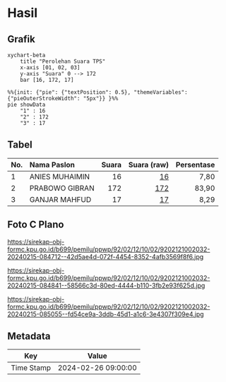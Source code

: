 # Hasil

## Grafik

```mermaid
xychart-beta
    title "Perolehan Suara TPS"
    x-axis [01, 02, 03]
    y-axis "Suara" 0 --> 172
    bar [16, 172, 17]
```

```mermaid
%%{init: {"pie": {"textPosition": 0.5}, "themeVariables": {"pieOuterStrokeWidth": "5px"}} }%%
pie showData
    "1" : 16
    "2" : 172
    "3" : 17
```

## Tabel

| No. | Nama Paslon    | Suara | Suara (raw) | Persentase |
|:--- |:-------------- | -----:| -----------:| ----------:|
| 1   | ANIES MUHAIMIN | 16    | [16][p-1]   | 7,80       |
| 2   | PRABOWO GIBRAN | 172   | [172][p-2]  | 83,90      |
| 3   | GANJAR MAHFUD  | 17    | [17][p-3]   | 8,29       |


[p-1]: https://github.com/gigit-pemilu/pemilu-2024-92-papua-barat/blob/main/pilpres/hitung-suara/sub/92-papua-barat/sub/02-manokwari/sub/12-manokwari-barat/sub/1002-sanggeng/sub/032-tps/sub/paslon-1.txt
[p-2]: https://github.com/gigit-pemilu/pemilu-2024-92-papua-barat/blob/main/pilpres/hitung-suara/sub/92-papua-barat/sub/02-manokwari/sub/12-manokwari-barat/sub/1002-sanggeng/sub/032-tps/sub/paslon-2.txt
[p-3]: https://github.com/gigit-pemilu/pemilu-2024-92-papua-barat/blob/main/pilpres/hitung-suara/sub/92-papua-barat/sub/02-manokwari/sub/12-manokwari-barat/sub/1002-sanggeng/sub/032-tps/sub/paslon-3.txt

## Foto C Plano

https://sirekap-obj-formc.kpu.go.id/b699/pemilu/ppwp/92/02/12/10/02/9202121002032-20240215-084712--42d5ae4d-072f-4454-8352-4afb3569f8f6.jpg

https://sirekap-obj-formc.kpu.go.id/b699/pemilu/ppwp/92/02/12/10/02/9202121002032-20240215-084841--58566c3d-80ed-4444-b110-3fb2e93f625d.jpg

https://sirekap-obj-formc.kpu.go.id/b699/pemilu/ppwp/92/02/12/10/02/9202121002032-20240215-085055--fd54ce9a-3ddb-45d1-a1c6-3e4307f309e4.jpg


## Metadata

| Key        | Value               |
| ---------- | ------------------- |
| Time Stamp | 2024-02-26 09:00:00 |



